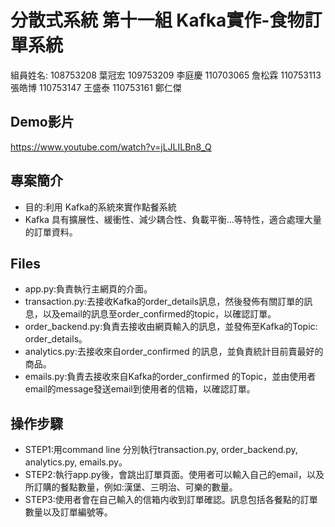 # 分散式系統 第十一組 Kafka實作-食物訂單系統

組員姓名:
108753208 葉冠宏 109753209 李庭慶 110703065 詹松霖
110753113 張皓博 110753147 王盛泰 110753161 鄭仁傑

## Demo影片

https://www.youtube.com/watch?v=jLJLILBn8_Q

## 專案簡介

* 目的:利用 Kafka的系統來實作點餐系統
* Kafka 具有擴展性、緩衝性、減少耦合性、負載平衡...等特性，適合處理大量的訂單資料。

## Files

* app.py:負責執行主網頁的介面。
* transaction.py:去接收Kafka的order_details訊息，然後發佈有關訂單的訊息，以及email的訊息至order_confirmed的topic，以確認訂單。
* order_backend.py:負責去接收由網頁輸入的訊息，並發佈至Kafka的Topic: order_details。
* analytics.py:去接收來自order_confirmed 的訊息，並負責統計目前賣最好的商品。
* emails.py:負責去接收來自Kafka的order_confirmed 的Topic，並由使用者email的message發送email到使用者的信箱，以確認訂單。

## 操作步驟

* STEP1:用command line 分別執行transaction.py, order_backend.py, analytics.py, emails.py。
* STEP2:執行app.py後，會跳出訂單頁面。使用者可以輸入自己的email，以及所訂購的餐點數量，例如:漢堡、三明治、可樂的數量。
* STEP3:使用者會在自己輸入的信箱内收到訂單確認。訊息包括各餐點的訂單數量以及訂單編號等。

